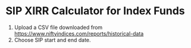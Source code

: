 
# SIP XIRR Calculator for Index Funds

1. Upload a CSV file downloaded from https://www.niftyindices.com/reports/historical-data
2. Choose SIP start and end date.
